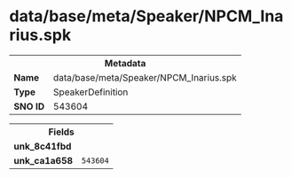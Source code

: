 <h1>data/base/meta/Speaker/NPCM_Inarius.spk</h1><table><tr><th colspan="100%">Metadata</th></tr><tr><td><b>Name</b></td><td>data/base/meta/Speaker/NPCM_Inarius.spk</td></tr><tr><td><b>Type</b></td><td>SpeakerDefinition</td></tr><tr><td><b>SNO ID</b></td><td>543604</td></tr></table>

<table><tr><th colspan="100%">Fields</th></tr><tr><td><b>unk_8c41fbd</b></td><td></td></tr><tr><td><b>unk_ca1a658</b></td><td><code>543604</code></td></tr></table>


